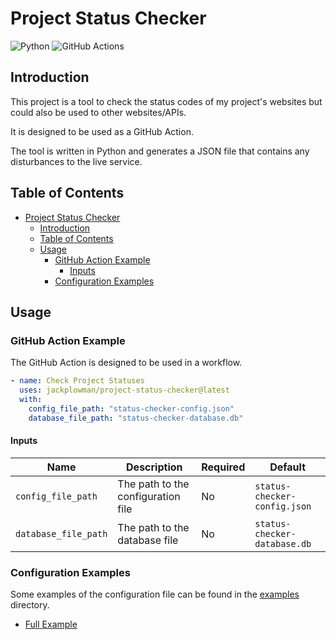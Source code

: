 # Project Status Checker

![Python](https://img.shields.io/badge/python-3670A0?style=for-the-badge&logo=python&logoColor=ffdd54)
![GitHub Actions](https://img.shields.io/badge/github%20actions-%232671E5.svg?style=for-the-badge&logo=githubactions&logoColor=white)

## Introduction

This project is a tool to check the status codes of my project's websites but could also be used to other websites/APIs.

It is designed to be used as a GitHub Action.

The tool is written in Python and generates a JSON file that contains any disturbances to the live service.

## Table of Contents

- [Project Status Checker](#project-status-checker)
  - [Introduction](#introduction)
  - [Table of Contents](#table-of-contents)
  - [Usage](#usage)
    - [GitHub Action Example](#github-action-example)
      - [Inputs](#inputs)
    - [Configuration Examples](#configuration-examples)

## Usage

### GitHub Action Example

The GitHub Action is designed to be used in a workflow.

```yaml
- name: Check Project Statuses
  uses: jackplowman/project-status-checker@latest
  with:
    config_file_path: "status-checker-config.json"
    database_file_path: "status-checker-database.db"
```

#### Inputs

| Name               | Description                        | Required | Default                      |
| ------------------ | ---------------------------------- | -------- | ---------------------------- |
| `config_file_path` | The path to the configuration file | No       | `status-checker-config.json` |
| `database_file_path` | The path to the database file        | No       | `status-checker-database.db`   |

### Configuration Examples

Some examples of the configuration file can be found in the [examples](examples) directory.

- [Full Example](examples/full_example.json)
